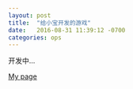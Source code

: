 ```yaml
---
layout: post
title:  "给小宝开发的游戏"
date:   2016-08-31 11:39:12 -0700
categories: ops
---
```

开发中...

[My page](/gameindex.html)

[jekyll-docs]: http://jekyllrb.com/docs/home
[jekyll-gh]:   https://github.com/jekyll/jekyll
[jekyll-talk]: https://talk.jekyllrb.com/
